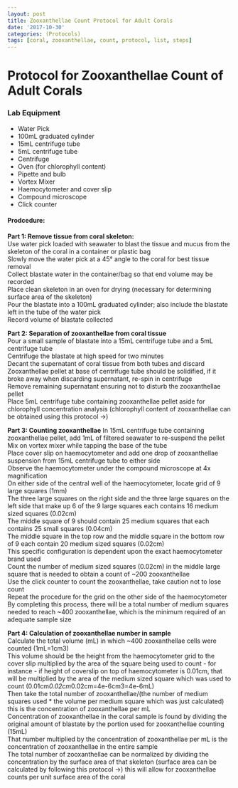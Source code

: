 ```yaml
---
layout: post
title: Zooxanthellae Count Protocol for Adult Corals
date: '2017-10-30'
categories: (Protocols)
tags: [coral, zooxanthellae, count, protocol, list, steps]
---
```

# Protocol for Zooxanthellae Count of Adult Corals
### Lab Equipment
* Water Pick
* 100mL graduated cylinder
* 15mL centrifuge tube
* 5mL centrifuge tube
* Centrifuge
* Oven (for chlorophyll content)
* Pipette and bulb
* Vortex Mixer
* Haemocytometer and cover slip
* Compound microscope
* Click counter

#### Prodcedure:

**Part 1: Remove tissue from coral skeleton:**  
Use water pick loaded with seawater to blast the tissue and mucus from the skeleton of the coral in a container or plastic bag  
Slowly move the water pick at a 45° angle to the coral for best tissue removal  
Collect blastate water in the container/bag so that end volume may be recorded  
Place clean skeleton in an oven for drying (necessary for determining surface area of the skeleton)  
Pour the blastate into a 100mL graduated cylinder; also include the blastate left in the tube of the water pick  
Record volume of blastate collected

**Part 2: Separation of zooxanthellae from coral tissue**  
Pour a small sample of blastate into a 15mL centrifuge tube and a 5mL centrifuge tube  
Centrifuge the blastate at high speed for two minutes  
Decant the supernatant of coral tissue from both tubes and discard  
Zooxanthellae pellet at base of centrifuge tube should be solidified, if it broke away when discarding supernatant, re-spin in centrifuge  
Remove remaining supernatant ensuring not to disturb the zooxanthellae pellet  
Place 5mL centrifuge tube containing zooxanthellae pellet aside for chlorophyll concentration analysis (chlorophyll content of zooxanthellae can be obtained using this protocol ->)  

**Part 3: Counting zooxanthellae**
In 15mL centrifuge tube containing zooxanthellae pellet, add 1mL of filtered seawater to re-suspend the pellet  
Mix on vortex mixer while tapping the base of the tube  
Place cover slip on haemocytometer and add one drop of zooxanthellae suspension from 15mL centrifuge tube to either side  
Observe the haemocytometer under the compound microscope at 4x magnification  
On either side of the central well of the haemocytometer, locate grid of 9 large squares (1mm)  
The three large squares on the right side and the three large squares on the left side that make up 6 of the 9 large squares each contains 16 medium sized squares (0.02cm)  
The middle square of 9 should contain 25 medium squares that each contains 25 small squares (0.04cm)  
The middle square in the top row and the middle square in the bottom row of 9 each contain 20 medium sized squares (0.02cm)  
This specific configuration is dependent upon the exact haemocytometer brand used  
Count the number of medium sized squares (0.02cm) in the middle large square that is needed to obtain a count of ~200 zooxanthellae  
Use the click counter to count the zooxanthellae, take caution not to lose count  
Repeat the procedure for the grid on the other side of the haemocytometer  
By completing this process, there will be a total number of medium squares needed to reach ~400 zooxanthellae, which is the minimum required of an adequate sample size  

**Part 4: Calculation of zooxanthellae number in sample**  
Calculate the total volume (mL) in which ~400 zooxanthellae cells were counted (1mL=1cm3)  
This volume should be the height from the haemocytometer grid to the cover slip multiplied by the area of the square being used to count - for instance - if height of coverslip on top of haemocytometer is 0.01cm, that will be multiplied by the area of the medium sized square which was used to count (0.01cm*0.02cm*0.02cm=4e-6cm3=4e-6mL)  
Then take the total number of zooxanthellae/(the number of medium squares used * the volume per medium square which was just calculated) this is the concentration of zooxanthellae per mL  
Concentration of zooxanthellae in the coral sample is found by dividing the original amount of blastate by the portion used for zooxanthellae counting (15mL)  
That number multiplied by the concentration of zooxanthellae per mL is the concentration of zooxanthellae in the entire sample  
The total number of zooxanthellae can be normalized by dividing the concentration by the surface area of that skeleton (surface area can be calculated by following this protocol ->) this will allow for zooxanthellae counts per unit surface area of the coral  
